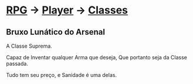 # [RPG](../../RPG.md) -> [Player](../Player.md) -> [Classes](./Classes.md)

## Bruxo Lunático do Arsenal

A Classe Suprema.

Capaz de Inventar qualquer Arma que deseja, Que portanto seja da Classe passada.

Tudo tem seu preço, e Sanidade é uma delas.
